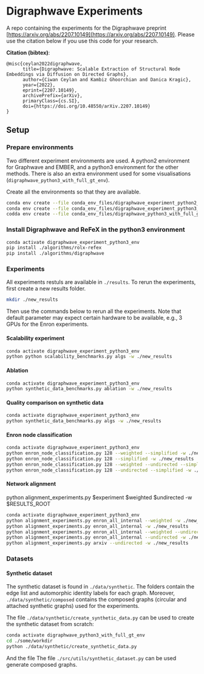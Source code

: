 # Digraphwave Experiments

A repo containing the experiments for the Digraphwave preprint [https://arxiv.org/abs/2207.10149](https://arxiv.org/abs/2207.10149).
Please use the citation below if you use this code for your research.

**Citation (bibtex)**:
```
@misc{ceylan2022digraphwave,
      title={Digraphwave: Scalable Extraction of Structural Node Embeddings via Diffusion on Directed Graphs}, 
      author={Ciwan Ceylan and Kambiz Ghoorchian and Danica Kragic},
      year={2022},
      eprint={2207.10149},
      archivePrefix={arXiv},
      primaryClass={cs.SI},
      doi={https://doi.org/10.48550/arXiv.2207.10149}
}
```


## Setup


### Prepare environments
Two different experiment environments are used. A python2 environment for Graphwave and EMBER, and a python3 environment for the other methods.
There is also an extra environment used for some visualisations (`digraphwave_python3_with_full_gt_env`).

Create all the environments so that they are available.
```bash
conda env create --file conda_env_files/digraphwave_experiment_python2_env.yml
conda env create --file conda_env_files/digraphwave_experiment_python3_env.yml
codda env create --file conda_env_files/digraphwave_python3_with_full_gt_env.yml
```

### Install Digraphwave and ReFeX in the python3 environment

```bash
conda activate digraphwave_experiment_python3_env
pip install ./algorithms/rolx-refex
pip install ./algorithms/digraphwave
```

### Experiments

All experiments restuls are available in `./results`. To rerun the experiments, first create a new results folder.
```bash
mkdir ./new_results
```
Then use the commands below to rerun all the experiments. 
Note that default parameter may expect certain hardware to be available, e.g.,
3 GPUs for the Enron experiments.

#### Scalability experiment

```bash
conda activate digraphwave_experiment_python3_env
python python scalability_benchmarks.py algs -w ./new_results
```

#### Ablation

```bash
conda activate digraphwave_experiment_python3_env
python synthetic_data_benchmarks.py ablation -w ./new_results
```


#### Quality comparison on synthetic data

```bash
conda activate digraphwave_experiment_python3_env
python synthetic_data_benchmarks.py algs -w ./new_results
```

#### Enron node classification
```bash
conda activate digraphwave_experiment_python3_env
python enron_node_classification.py 128 --weighted --simplified -w ./new_results
python enron_node_classification.py 128 --simplified -w ./new_results
python enron_node_classification.py 128 --weighted --undirected --simplified -w ./new_results
python enron_node_classification.py 128 --undirected --simplified -w ./new_results

```

#### Network alignment
python alignment_experiments.py $experiment $weighted $undirected -w $RESULTS_ROOT

```bash
conda activate digraphwave_experiment_python3_env
python alignment_experiments.py enron_all_internal --weighted -w ./new_results
python alignment_experiments.py enron_all_internal -w ./new_results
python alignment_experiments.py enron_all_internal --weighted --undirected -w ./new_results
python alignment_experiments.py enron_all_internal --undirected -w ./new_results
python alignment_experiments.py arxiv --undirected -w ./new_results

```

### Datasets

#### Synthetic dataset
The synthetic dataset is found in `./data/synthetic`.
The folders contain the edge list and automorphic identity labels for each graph.
Moreover, `./data/synthetic/composed` contains the composed graphs (circular and attached synthetic graphs) used for the experiments.

The file `./data/synthetic/create_synthetic_data.py` can be used to create the synthetic dataset from scratch:
```bash
conda activate digraphwave_python3_with_full_gt_env
cd ./some/workdir
python ./data/synthetic/create_synthetic_data.py
```
And the file The file `./src/utils/synthetic_dataset.py` can be used generate composed graphs.

